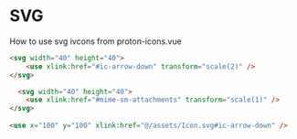 # SVG

How to use svg <def> <g> ivcons from proton-icons.vue
  
```html
<svg width="40" height="40">
	<use xlink:href="#ic-arrow-down" transform="scale(2)" />
</svg>

  <svg width="40" height="40">
	<use xlink:href="#mime-sm-attachments" transform="scale(1)" />
</svg>
  
<use x="100" y="100" xlink:href="@/assets/Icon.svg#ic-arrow-down" />
```
